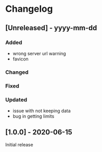 # Changelog

## [Unreleased] - yyyy-mm-dd

### Added
- wrong server url warning
- favicon

### Changed

### Fixed

### Updated
- issue with not keeping data
- bug in getting limits

## [1.0.0] - 2020-06-15

Initial release
